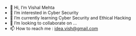 - 👋 Hi, I’m Vishal Mehta
- 👀 I’m interested in Cyber Security
- 🌱 I’m currently learning Cyber Security and Ethical Hacking
- 💞️ I’m looking to collaborate on ...
- 📫 How to reach me : idea.vish@gmail.com

<!---
swastikvishal/swastikvishal is a ✨ special ✨ repository because its `README.md` (this file) appears on your GitHub profile.
You can click the Preview link to take a look at your changes.
--->
